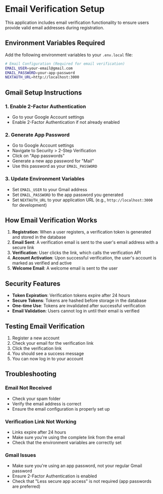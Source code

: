 # Email Verification Setup

This application includes email verification functionality to ensure users provide valid email addresses during registration.

## Environment Variables Required

Add the following environment variables to your `.env.local` file:

```bash
# Email Configuration (Required for email verification)
EMAIL_USER=your-email@gmail.com
EMAIL_PASSWORD=your-app-password
NEXTAUTH_URL=http://localhost:3000
```

## Gmail Setup Instructions

### 1. Enable 2-Factor Authentication
- Go to your Google Account settings
- Enable 2-Factor Authentication if not already enabled

### 2. Generate App Password
- Go to Google Account settings
- Navigate to Security > 2-Step Verification
- Click on "App passwords"
- Generate a new app password for "Mail"
- Use this password as your `EMAIL_PASSWORD`

### 3. Update Environment Variables
- Set `EMAIL_USER` to your Gmail address
- Set `EMAIL_PASSWORD` to the app password you generated
- Set `NEXTAUTH_URL` to your application URL (e.g., `http://localhost:3000` for development)

## How Email Verification Works

1. **Registration**: When a user registers, a verification token is generated and stored in the database
2. **Email Sent**: A verification email is sent to the user's email address with a secure link
3. **Verification**: User clicks the link, which calls the verification API
4. **Account Activation**: Upon successful verification, the user's account is marked as verified and active
5. **Welcome Email**: A welcome email is sent to the user

## Security Features

- **Token Expiration**: Verification tokens expire after 24 hours
- **Secure Tokens**: Tokens are hashed before storage in the database
- **One-time Use**: Tokens are invalidated after successful verification
- **Email Validation**: Users cannot log in until their email is verified

## Testing Email Verification

1. Register a new account
2. Check your email for the verification link
3. Click the verification link
4. You should see a success message
5. You can now log in to your account

## Troubleshooting

### Email Not Received
- Check your spam folder
- Verify the email address is correct
- Ensure the email configuration is properly set up

### Verification Link Not Working
- Links expire after 24 hours
- Make sure you're using the complete link from the email
- Check that the environment variables are correctly set

### Gmail Issues
- Make sure you're using an app password, not your regular Gmail password
- Ensure 2-Factor Authentication is enabled
- Check that "Less secure app access" is not required (app passwords are preferred) 